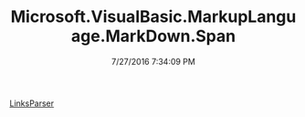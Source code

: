 ﻿---
title: Microsoft.VisualBasic.MarkupLanguage.MarkDown.Span
date: 7/27/2016 7:34:09 PM
---

[LinksParser](T-Microsoft.VisualBasic.MarkupLanguage.MarkDown.Span.LinksParser.html)
